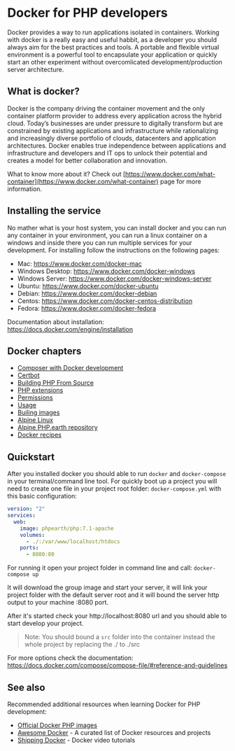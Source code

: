 # Docker for PHP developers

Docker provides a way to run applications isolated in containers. Working with docker is a really easy and useful habbit, as a developer you should always aim for the best practices and tools. A portable and flexible virtual environment is a powerful tool to encapsulate your application or quickly start an other experiment without overcomlicated development/production server architecture.

## What is docker?

Docker is the company driving the container movement and the only container platform provider to address every application across the hybrid cloud. Today’s businesses are under pressure to digitally transform but are constrained by existing applications and infrastructure while rationalizing and increasingly diverse portfolio of clouds, datacenters and application architectures. Docker enables true independence between applications and infrastructure and developers and IT ops to unlock their potential and creates a model for better collaboration and innovation.

What to know more about it? Check out [https://www.docker.com/what-container](https://www.docker.com/what-container) page for more information.

## Installing the service

No mather what is your host system, you can install docker and you can run any container in your environment, you can run
a linux container on a windows and inside there you can run multiple services for your development. For installing follow
the instructions on the following pages:

* Mac: https://www.docker.com/docker-mac
* Windows Desktop: https://www.docker.com/docker-windows
* Windows Server: https://www.docker.com/docker-windows-server
* Ubuntu: https://www.docker.com/docker-ubuntu
* Debian: https://www.docker.com/docker-debian
* Centos: https://www.docker.com/docker-centos-distribution
* Fedora: https://www.docker.com/docker-fedora

Documentation about installation: https://docs.docker.com/engine/installation

## Docker chapters

* [Composer with Docker development](/docker/composer.md)
* [Certbot](/docker/certbot.md)
* [Building PHP From Source](/docker/php.md)
* [PHP extensions](/docker/permissions.md)
* [Permissions](/docker/permissions.md)
* [Usage](/docker/usage.md)
* [Builing images](/docker/build.md)
* [Alpine Linux](/docker/alpine.md)
* [Alpine PHP.earth repository](/docker/alpine-php-earth.md)
* [Docker recipes](/docker/recipes.md)

## Quickstart

After you installed docker you should able to run `docker` and `docker-compose` in your terminal/command line tool. For quickly boot up a project you will need to create one file in your project root folder: `docker-compose.yml` with this basic configuration:
```yaml
version: "2"
services:
  web:
    image: phpearth/php:7.1-apache
    volumes:
      - ./:/var/www/localhost/htdocs
    ports:
      - 8080:80
```

For running it open your project folder in command line and call: `docker-compose up`

It will download the group image and start your server, it will link your project folder with the default server root and it will bound the server http output to your machine :8080 port.

After it's started check your http://localhost:8080 url and you should able to start develop your project.
> Note: You should bound a `src` folder into the container instead the whole project by replacing the ./ to ./src

For more options check the documentation: https://docs.docker.com/compose/compose-file/#reference-and-guidelines

## See also

Recommended additional resources when learning Docker for PHP development:

* [Official Docker PHP images](https://hub.docker.com/_/php/)
* [Awesome Docker](https://github.com/veggiemonk/awesome-docker) - A curated list
  of Docker resources and projects
* [Shipping Docker](https://shippingdocker.com/) - Docker video tutorials

